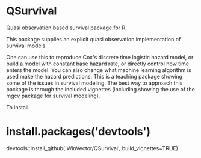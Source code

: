 # QSurvival
Quasi observation based survival package for R.

This package supplies an explicit quasi observation implementation of survival models.

One can use this to reproduce Cox's discrete time logistic hazard model, or build a model with constant base hazard rate, or directly control how time enters the model.  You can also change what machine learning algorithm is used make the hazard predictions.  This is a teaching package showing some of the issues in survival modeling.   The best way to approach this package is through the included vignettes (including showing the use of the mgcv package for survival modeling).

To install:

   # install.packages('devtools')
   devtools::install_github('WinVector/QSurvival', build_vignettes=TRUE)

